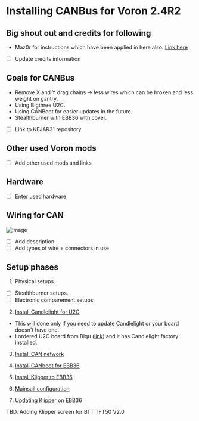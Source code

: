 # Installing CANBus for Voron 2.4R2

## Big shout out and credits for following
* Maz0r for instructions which have been applied in here also. [Link here](https://github.com/maz0r/klipper_canbus)
* [ ] Update credits information

## Goals for CANBus
* Remove X and Y drag chains -> less wires which can be broken and less weight on gantry.
* Using Bigthree U2C.
* Using CANBoot for easier updates in the future.
* Stealthburner with EBB36 with cover.
* [ ] Link to KEJAR31 repository

## Other used Voron mods
* [ ] Add other used mods and links

## Hardware
* [ ] Enter used hardware

## Wiring for CAN
![image](https://user-images.githubusercontent.com/5571703/210231123-c93c79a3-9f3c-410c-a355-f7c14e99283d.png)

* [ ] Add description
* [ ] Add types of wire + connectors in use

## Setup phases
1. Physical setups.
* [ ] Stealthburner setups.
* [ ] Electronic comparement setups.

2. [Install Candlelight for U2C](candlelight.md) 
* This will done only if you need to update Candlelight or your board doesn't have one.
* I ordered U2C board from Biqu ([link](https://biqu.equipment/products/bigtreetech-ebb-36-42-can-bus-for-connecting-klipper-expansion-device?_pos=1&_sid=f0f8330af&_ss=r&variant=39762747949154)) and it has Candlelight factory installed.

3. [Install CAN network](can_network.md)

4. [Install CANboot for EBB36](ebb36.md)

5. [Install Klipper to EBB36](ebb_klipper_install.md)

6. [Mainsail configuration](mainsail_install.md)

7. [Updating Klipper on EBB36](update_klipper.md)

TBD. Adding Klipper screen for BTT TFT50 V2.0
